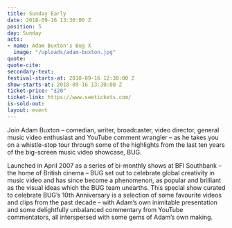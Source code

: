 ```yaml
---
title: Sunday Early
date: 2018-09-16 13:30:00 Z
position: 5
day: Sunday
acts:
- name: Adam Buxton's Bug X
  image: "/uploads/adam-buxton.jpg"
quote:
quote-cite:
secondary-text:
festival-starts-at: 2018-09-16 12:30:00 Z
show-starts-at: 2018-09-16 13:30:00 Z
ticket-price: "£20"
ticket-link: https://www.seetickets.com/
is-sold-out: 
layout: event
---
```


Join Adam Buxton – comedian, writer, broadcaster, video director, general music video enthusiast and YouTube comment wrangler – as he takes you on a whistle-stop tour through some of the highlights from the last ten years of the big-screen music video showcase, BUG. 

Launched in April 2007 as a series of bi-monthly shows at BFI Southbank – the home of British cinema – BUG set out to celebrate global creativity in music video and has since become a phenomenon, as popular and brilliant as the visual ideas which the BUG team unearths. This special show curated to celebrate BUG’s 10th Anniversary is a selection of some favourite videos and clips from the past decade – with Adam’s own inimitable presentation and some delightfully unbalanced commentary from YouTube commentators, all interspersed with some gems of Adam’s own making.
